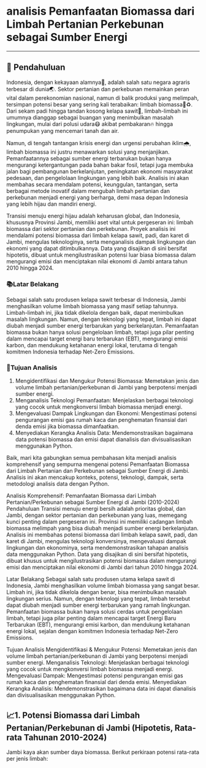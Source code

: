 # analisis Pemanfaatan Biomassa dari Limbah Pertanian Perkebunan sebagai Sumber Energi
---
## 🚀 Pendahuluan

  Indonesia, dengan kekayaan alamnya🌳, adalah salah satu negara agraris terbesar di dunia🌏. Sektor pertanian dan perkebunan memainkan peran vital dalam perekonomian nasional, namun di balik produksi yang melimpah, tersimpan potensi besar yang sering kali terabaikan: limbah biomassa🌿♻️. Dari sekam padi hingga tandan kosong kelapa sawit🌴, limbah-limbah ini umumnya dianggap sebagai buangan yang menimbulkan masalah lingkungan, mulai dari polusi udara😷 akibat pembakaran🔥 hingga penumpukan yang mencemari tanah dan air.

Namun, di tengah tantangan krisis energi dan urgensi perubahan iklim🌧️, limbah biomassa ini justru menawarkan solusi yang menjanjikan. Pemanfaatannya sebagai sumber energi terbarukan bukan hanya mengurangi ketergantungan pada bahan bakar fosil, tetapi juga membuka jalan bagi pembangunan berkelanjutan, peningkatan ekonomi masyarakat pedesaan, dan pengelolaan lingkungan yang lebih baik. Analisis ini akan membahas secara mendalam potensi, keunggulan, tantangan, serta berbagai metode inovatif dalam mengubah limbah pertanian dan perkebunan menjadi energi yang berharga, demi masa depan Indonesia yang lebih hijau dan mandiri energi.

Transisi menuju energi hijau adalah keharusan global, dan Indonesia, khususnya Provinsi Jambi, memiliki aset vital untuk pergeseran ini: limbah biomassa dari sektor pertanian dan perkebunan. Proyek analisis ini mendalami potensi biomassa dari limbah kelapa sawit, padi, dan karet di Jambi, mengulas teknologinya, serta menganalisis dampak lingkungan dan ekonomi yang dapat ditimbulkannya. Data yang disajikan di sini bersifat hipotetis, dibuat untuk mengilustrasikan potensi luar biasa biomassa dalam mengurangi emisi dan menciptakan nilai ekonomi di Jambi antara tahun 2010 hingga 2024.

### 📚Latar Belakang
  Sebagai salah satu produsen kelapa sawit terbesar di Indonesia, Jambi menghasilkan volume limbah biomassa yang masif setiap tahunnya. Limbah-limbah ini, jika tidak dikelola dengan baik, dapat menimbulkan masalah lingkungan. Namun, dengan teknologi yang tepat, limbah ini dapat diubah menjadi sumber energi terbarukan yang berkelanjutan. Pemanfaatan biomassa bukan hanya solusi pengelolaan limbah, tetapi juga pilar penting dalam mencapai target energi baru terbarukan (EBT), mengurangi emisi karbon, dan mendukung ketahanan energi lokal, terutama di tengah komitmen Indonesia terhadap Net-Zero Emissions.

### 🎯Tujuan Analisis
1. Mengidentifikasi dan Mengukur Potensi Biomassa: Memetakan jenis dan volume limbah pertanian/perkebunan di Jambi yang berpotensi menjadi sumber energi.
2. Menganalisis Teknologi Pemanfaatan: Menjelaskan berbagai teknologi yang cocok untuk mengkonversi limbah biomassa menjadi energi.
3. Mengevaluasi Dampak Lingkungan dan Ekonomi: Mengestimasi potensi pengurangan emisi gas rumah kaca dan penghematan finansial dari denda emisi jika biomassa dimanfaatkan.
4. Menyediakan Kerangka Analisis Data: Mendemonstrasikan bagaimana data potensi biomassa dan emisi dapat dianalisis dan divisualisasikan menggunakan Python.

Baik, mari kita gabungkan semua pembahasan kita menjadi analisis komprehensif yang sempurna mengenai potensi Pemanfaatan Biomassa dari Limbah Pertanian dan Perkebunan sebagai Sumber Energi di Jambi. Analisis ini akan mencakup konteks, potensi, teknologi, dampak, serta metodologi analisis data dengan Python.

Analisis Komprehensif: Pemanfaatan Biomassa dari Limbah Pertanian/Perkebunan sebagai Sumber Energi di Jambi (2010-2024)
Pendahuluan
Transisi menuju energi bersih adalah prioritas global, dan Jambi, dengan sektor pertanian dan perkebunan yang luas, memegang kunci penting dalam pergeseran ini. Provinsi ini memiliki cadangan limbah biomassa melimpah yang bisa diubah menjadi sumber energi berkelanjutan. Analisis ini membahas potensi biomassa dari limbah kelapa sawit, padi, dan karet di Jambi, mengulas teknologi konversinya, mengevaluasi dampak lingkungan dan ekonominya, serta mendemonstrasikan tahapan analisis data menggunakan Python. Data yang disajikan di sini bersifat hipotetis, dibuat khusus untuk mengilustrasikan potensi biomassa dalam mengurangi emisi dan menciptakan nilai ekonomi di Jambi dari tahun 2010 hingga 2024.

Latar Belakang
Sebagai salah satu produsen utama kelapa sawit di Indonesia, Jambi menghasilkan volume limbah biomassa yang sangat besar. Limbah ini, jika tidak dikelola dengan benar, bisa menimbulkan masalah lingkungan serius. Namun, dengan teknologi yang tepat, limbah tersebut dapat diubah menjadi sumber energi terbarukan yang ramah lingkungan. Pemanfaatan biomassa bukan hanya solusi cerdas untuk pengelolaan limbah, tetapi juga pilar penting dalam mencapai target Energi Baru Terbarukan (EBT), mengurangi emisi karbon, dan mendukung ketahanan energi lokal, sejalan dengan komitmen Indonesia terhadap Net-Zero Emissions.

Tujuan Analisis
Mengidentifikasi & Mengukur Potensi: Memetakan jenis dan volume limbah pertanian/perkebunan di Jambi yang berpotensi menjadi sumber energi.
Menganalisis Teknologi: Menjelaskan berbagai teknologi yang cocok untuk mengkonversi limbah biomassa menjadi energi.
Mengevaluasi Dampak: Mengestimasi potensi pengurangan emisi gas rumah kaca dan penghematan finansial dari denda emisi.
Menyediakan Kerangka Analisis: Mendemonstrasikan bagaimana data ini dapat dianalisis dan divisualisasikan menggunakan Python.

## 📈1. Potensi Biomassa dari Limbah Pertanian/Perkebunan di Jambi (Hipotetis, Rata-rata Tahunan 2010-2024)
Jambi kaya akan sumber daya biomassa. Berikut perkiraan potensi rata-rata per jenis limbah:














